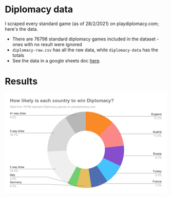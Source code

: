 # Diplomacy data
I scraped every standard game (as of 28/2/2021) on playdiplomacy.com; here's the data.

- There are 76798 standard diplomacy games included in the dataset - ones with no result were ignored
- `diplomacy-raw.csv` has all the raw data, while `diplomacy-data` has the totals 
- See the data in a google sheets doc [here](https://docs.google.com/spreadsheets/d/1ly2ZNI3dyMGDnY0YTsxezdPNtWYugpTxTfrSXItgpbY/edit?usp=sharing).

# Results

[![](img/chart.svg)](https://docs.google.com/spreadsheets/d/1ly2ZNI3dyMGDnY0YTsxezdPNtWYugpTxTfrSXItgpbY/edit?usp=sharing)
